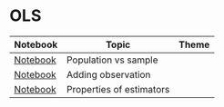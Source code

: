 # OLS
| Notebook | Topic | Theme |
|----------|----------|----------|
| [Notebook](https://marimo.app/l/9cqvr5) | Population vs sample |  |
| [Notebook](https://marimo.app/l/ritkut) | Adding observation  |  |
| [Notebook](https://marimo.app/l/j7x8vi) | Properties of estimators |  |
